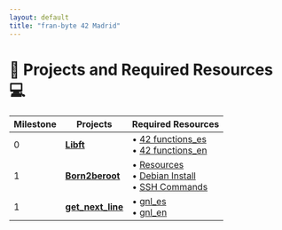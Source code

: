 ```yaml
---
layout: default
title: "fran-byte 42 Madrid"
---
```

# 🚀 Projects and Required Resources 💻

| Milestone | Projects         | Required Resources                          |
|------------------|------------------|---------------------------------------------|
| 0 | **[Libft](https://github.com/fran-byte/libft)** | • [42 functions_es](projects/libft_es.md)<br> • [42 functions_en](projects/libft_en.md) |
| 1 | **[Born2beroot](https://github.com/fran-byte/born2beroot)** | • [Resources](projects/born2beroot_es.md)<br> • [Debian Install](link3)<br>• [SSH Commands](link4) |
| 1 | **[get_next_line](https://github.com/fran-byte/born2beroot)** | • [gnl_es](projects/gnl_es.md)<br> • [gnl_en](projects/gnl_en.md)|

